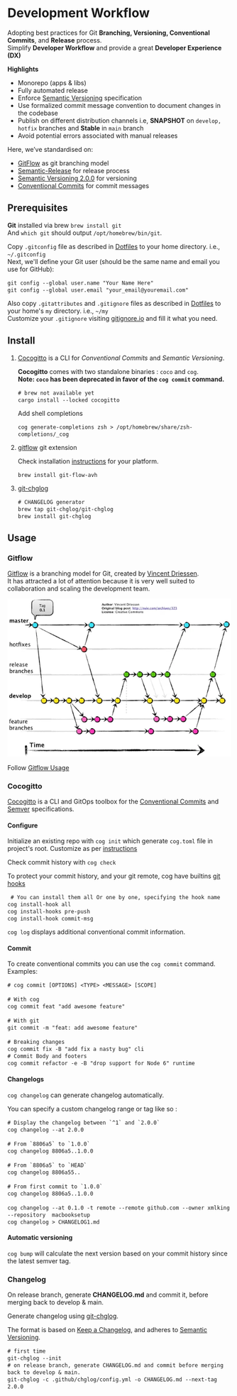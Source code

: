 # Development Workflow

Adopting best practices for Git **Branching, Versioning, Conventional Commits**, and **Release** process.<br/>
Simplify **Developer Workflow** and provide a great **Developer Experience (DX)**

**Highlights**
- Monorepo (apps & libs)
- Fully automated release
- Enforce [Semantic Versioning](https://semver.org) specification
- Use formalized commit message convention to document changes in the codebase
- Publish on different distribution channels i.e, __SNAPSHOT__ on `develop, hotfix` branches and __Stable__ in `main` branch
- Avoid potential errors associated with manual releases

Here, we’ve standardised on:

- [GitFlow](https://nvie.com/posts/a-successful-git-branching-model/) as git branching model
- [Semantic-Release](https://semantic-release.gitbook.io/semantic-release/) for release process
- [Semantic Versioning 2.0.0](https://semver.org/) for versioning
- [Conventional Commits](https://www.conventionalcommits.org/en/v1.0.0/) for commit messages

## Prerequisites 

**Git** installed via brew `brew install git`<br/>
And `which git` should output `/opt/homebrew/bin/git`.

Copy `.gitconfig` file as described in [Dotfiles](../../essentials/dotfiles.md) to your home directory. i.e., `~/.gitconfig`<br/>
Next, we'll define your Git user (should be the same name and email you use for GitHub):
```shell
git config --global user.name "Your Name Here"
git config --global user.email "your_email@youremail.com"
```

Also copy `.gitattributes` and `.gitignore` files as described in [Dotfiles](../../essentials/dotfiles.md) to your home's `my` directory. i.e., `~/my`<br/>
Customize your `.gitignore` visiting [gitignore.io](https://www.toptal.com/developers/gitignore?templates=macos) and fill it what you need.

## Install

1. [Cocogitto](https://docs.cocogitto.io) is a CLI for _Conventional Commits_ and _Semantic Versioning_.

   **Cocogitto** comes with two standalone binaries : `coco` and `cog`.<br/>
   **Note: `coco` has been deprecated in favor of the `cog commit` command.**

    ```shell
    # brew not available yet
    cargo install --locked cocogitto
    ```

   Add shell completions
   ```shell
   cog generate-completions zsh > /opt/homebrew/share/zsh-completions/_cog
   ```

2. [gitflow](https://github.com/petervanderdoes/gitflow-avh) git extension

   Check installation [instructions](https://github.com/petervanderdoes/gitflow-avh/wiki/Installation) for your platform.
    ```shell
    brew install git-flow-avh
    ```

3. [git-chglog](https://github.com/git-chglog/git-chglog)

    ```shell
    # CHANGELOG generator
    brew tap git-chglog/git-chglog
    brew install git-chglog
    ```

## Usage

### Gitflow
[Gitflow](http://nvie.com/posts/a-successful-git-branching-model/) is a branching model for Git, created
by [Vincent Driessen](https://nvie.com/about/).  
It has attracted a lot of attention because it is very well suited to collaboration and scaling the development team.

![Gitflow](../../images/gitflow-overview.webp)

Follow [Gitflow Usage](./gitflow.md)

### Cocogitto
[Cocogitto](https://docs.cocogitto.io) is a CLI and GitOps toolbox for the [Conventional Commits](https://www.conventionalcommits.org/en/v1.0.0/) and [Semver]((https://semver.org/)) specifications.

#### Configure
Initialize an existing repo with `cog init` which generate `cog.toml` file in project's root.
Customize as per [instructions](https://docs.cocogitto.io/config/#general)

Check commit history with `cog check`

To protect your commit history, and your git remote, cog have builtins [git hooks](https://git-scm.com/book/en/v2/Customizing-Git-Git-Hooks)

```shell
 # You can install them all Or one by one, specifying the hook name
cog install-hook all
cog install-hooks pre-push
cog install-hook commit-msg
```

`cog log`  displays additional conventional commit information.

#### Commit
To create conventional commits you can use the `cog commit` command.
Examples:
```shell
# cog commit [OPTIONS] <TYPE> <MESSAGE> [SCOPE]

# With cog
cog commit feat "add awesome feature"

# With git
git commit -m "feat: add awesome feature"

# Breaking changes
cog commit fix -B "add fix a nasty bug" cli
# Commit Body and footers
cog commit refactor -e -B "drop support for Node 6" runtime 
```

#### Changelogs

`cog changelog` can generate changelog automatically.

You can specify a custom changelog range or tag like so :
```shell
# Display the changelog between `^1` and `2.0.0`
cog changelog --at 2.0.0

# From `8806a5` to `1.0.0`
cog changelog 8806a5..1.0.0

# From `8806a5` to `HEAD`
cog changelog 8806a55..

# From first commit to `1.0.0`
cog changelog 8806a5..1.0.0

cog changelog --at 0.1.0 -t remote --remote github.com --owner xmlking --repository  macbooksetup
cog changelog > CHANGELOG1.md
```

#### Automatic versioning
`cog bump` will calculate the next version based on your commit history since the latest semver tag.


### Changelog

On release branch, generate __CHANGELOG.md__ and commit it, before merging back to develop & main.

Generate changelog using [git-chglog](https://github.com/git-chglog/git-chglog).

The format is based on [Keep a Changelog](https://keepachangelog.com/en/1.0.0/), and adheres
to [Semantic Versioning](https://semver.org/spec/v2.0.0.html).

```shell
# first time
git-chglog --init
# on release branch, generate CHANGELOG.md and commit before merging back to develop & main.
git-chglog -c .github/chglog/config.yml -o CHANGELOG.md --next-tag 2.0.0
```


 